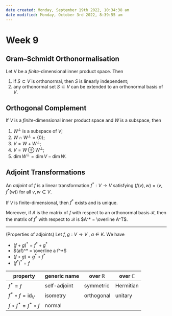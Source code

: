 ```yaml
---
date created: Monday, September 19th 2022, 10:34:38 am
date modified: Monday, October 3rd 2022, 8:39:55 am
---
```


# Week 9

## Gram–Schmidt Orthonormalisation

Let V be a *finite*-dimensional inner product space. Then

1. if $S \subset V$ is orthonormal, then $S$ is linearly independent;
2. any orthonormal set $S \subset V$ can be extended to an orthonormal basis of $V$.

## Orthogonal Complement

If $V$ is a *finite*-dimensional inner product space and $W$ is a subspace, then

1. $W^\bot$ is a subspace of $V$;
2. $W \cap W^\bot = \{0\}$;
3. $V = W + W^\bot$;
4. $V = W \oplus W^\bot$;
5. $\dim W^\bot = \dim V - \dim W$.

## Adjoint Transformations

An *adjoint* of $f$ is a linear transformation $f^*: V \to V$ satisfying $(f(v), w) = (v, f^*(w))$ for all $v, w \in V$.

If $V$ is finite-dimensional, then $f^*$ exists and is unique.

Moreover, if $A$ is the matrix of $f$ with respect to an orthonormal basis $\mathcal B$, then the matrix of $f^*$ with respect to $\mathcal B$ is $A^* = \overline A^T$.

---

(Properties of adjoints) Let $f, g: V \to V$ , $a \in K$. We have

- $(f + g)^* = f^* + g^*$
- $(af)^* = \overline a f^*$
- $(f \circ g) = g^* \circ f^*$
- $(f^*)^* = f$

| property                    | generic name | over $\mathbb R$ | over $\mathbb C$ |
| --------------------------- | ------------ | ---------------- | ---------------- |
| $f^* = f$                   | self-adjoint | symmetric        | Hermitian        |
| $f^* \circ f = \text{id}_V$ | isometry     | orthogonal       | unitary          |
| $f \circ f^* = f^* \circ f$ | normal       |                  |                  |
